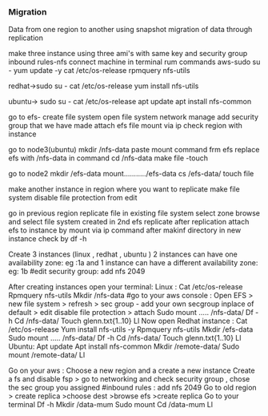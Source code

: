 ### Migration
Data from one region to another using snapshot
migration of data through replication
 
make three instance using three ami's with same key and security group
inbound rules-nfs
connect machine in terminal
rum commands 
aws-sudo su -
yum update -y
cat /etc/os-release
rpmquery nfs-utils
 
redhat->sudo su -
cat /etc/os-release
yum install nfs-utils
 
ubuntu->
sudo su -
cat /etc/os-release
apt update
apt install nfs-common
 
go to efs-
create file system
open file system
network
manage
add security 
group that we have made
attach efs file
mount via ip
check region with instance
 
go to node3(ubuntu)
mkdir /nfs-data
paste mount command frm efs 
replace efs with /nfs-data in command
cd /nfs-data
make file -touch
 
go to node2
mkdir /efs-data
mount.........../efs-data
cs /efs-data/
touch file

make another instance in region where you want to replicate
make file system
disable file protection from edit
 
go in previous region replicate file
in existing file system
select zone
browse and select file system created in 2nd efs
replicate
after replication attach efs to instance by mount via ip command after makinf directory in new instance
check by df -h








Create 3 instances (linux , redhat , ubuntu )
2 instances can have one availability zone: eg :1a and 1 instance can have a different availability zone: eg: 1b
#edit security group: add nfs 2049

After creating instances open your terminal:
Linux : 
Cat /etc/os-release
Rpmquery nfs-utils
Mkdir /nfs-data
#go to your aws console : 
Open EFS > new file system > refresh > sec group - add your own secgroup inplace of default > edit disable file protection > attach
Sudo mount ….. /nfs-data/
Df -h
Cd /nfs-data/
Touch glenn.txt{1..10}
Ll
Now open Redhat instance  :
Cat /etc/os-release
Yum install nfs-utils -y
Rpmquery nfs-utils
Mkdir /efs-data
Sudo mount ….. /nfs-data/
Df -h
Cd /nfs-data/
Touch glenn.txt{1..10}
Ll
Ubuntu:
Apt update 
Apt install nfs-common
Mkdir /remote-data/
Sudo mount /remote-data/
Ll

Go on your aws : 
Choose a new region and a create a new instance 
Create a fs and disable fsp > go to networking and check security group , chose the sec group you assigned
#inbound rules : add nfs 2049 
Go to old region > create replica >choose dest >browse efs >create replica
Go to your terminal 
Df -h
Mkdir /data-mum
Sudo mount 
Cd /data-mum
Ll
